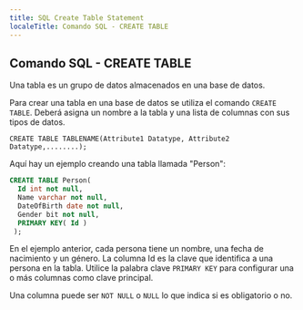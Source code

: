 ```yaml
---
title: SQL Create Table Statement
localeTitle: Comando SQL - CREATE TABLE
---
```

## Comando SQL - CREATE TABLE

Una tabla es un grupo de datos almacenados en una base de datos.

Para crear una tabla en una base de datos se utiliza el comando `CREATE TABLE`. Deberá asigna un nombre a la tabla y una lista de columnas con sus tipos de datos.
```
CREATE TABLE TABLENAME(Attribute1 Datatype, Attribute2 Datatype,........); 
```

Aquí hay un ejemplo creando una tabla llamada "Person":

```sql
CREATE TABLE Person( 
  Id int not null, 
  Name varchar not null, 
  DateOfBirth date not null, 
  Gender bit not null, 
  PRIMARY KEY( Id ) 
 ); 
```

En el ejemplo anterior, cada persona tiene un nombre, una fecha de nacimiento y un género. La columna Id es la clave que identifica a una persona en la tabla. Utilice la palabra clave `PRIMARY KEY` para configurar una o más columnas como clave principal.

Una columna puede ser `NOT NULL` o `NULL` lo que indica si es obligatorio o no.
